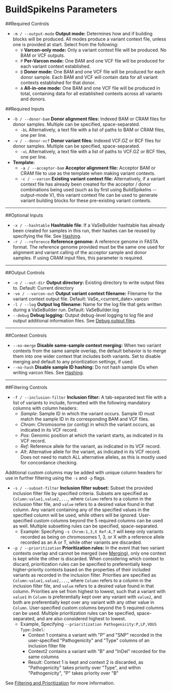 # BuildSpikeIns Parameters

##Required Controls
- `-m / --output-mode` __Output mode:__ Determines how and if building blocks will be produced. All modes produce a variant context file, unless one is provided at start. Select from the following:
	- `V` __Varcon-only mode:__ Only a variant context file will be produced. No BAM or VCF outputs.
	- `P` __Per-Varcon mode:__ One BAM and one VCF file will be produced for each variant context established.
	- `D` __Donor mode:__ One BAM and one VCF file will be produced for each donor sample. Each BAM and VCF will contain data for all variant contexts established for that donor.
	- `A` __All-in-one mode:__ One BAM and one VCF file will be produced in total, containing data for all established contexts across all variants and donors.

##Required Inputs

- `-b / --donor-bam` __Donor alignment files:__ Indexed BAM or CRAM files for donor samples. Multiple can be specified, space-separated.
	- `-bL` Alternatively, a text file with a list of paths to BAM or CRAM files, one per line.
- `-v / --donor-vcf` __Donor variant files:__ Indexed VCF.GZ or BCF files for donor samples. Multiple can be specified, space-separated.
	- `-vL` Alternatively, a text file with a list of paths to VCF.GZ or BCF files, one per line.
- __Template:__
	- `-a / --acceptor-bam` __Acceptor alignment file:__ Acceptor BAM or CRAM file to use as the template when making variant contexts.
	- `-c / --varcon` __Existing variant context file:__ Alternatively, if a variant context file has already been created for the acceptor / donor combinations being used (such as by first using BuildSpikeIns --output-mode V), this variant context file can be used to generate variant building blocks for these pre-existing variant contexts.

---

##Optional Inputs

* `-x / --hashtable` __Hashtable file__: If a VaSeBuilder hashtable has already been created for samples in this run, their hashes can be reused by specifying the file. See [Hashing](hashing.md).
* `-r / --reference` __Reference genome:__ A reference genome in FASTA format. The reference genome provided must be the same one used for alignment and variant calling of the acceptor sample and donor samples. If using CRAM input files, this parameter is required.

---

##Output Controls

* `-o / --out-dir` __Output directory:__ Existing directory to write output files to. Default: Current directory
* `-vo / --varcon-out` __Output variant context filename:__ Filename for the variant context output file. Default: VaSe_<current_date\>.varcon
* `-l / --log` __Output log filename:__ Name for the log file that gets written during a VaSeBuilder run. Default: VaSeBuilder.log
* `--debug` __Debug logging:__ Output debug-level logging to log file and output additional information files. See [Debug output files](output_files.md#debug-output-files).

---

##Context Controls

* `--no-merge` __Disable same-sample context merging:__ When two variant contexts from the same sample overlap, the default behavior is to merge them into one wider context that includes both variants. Set to disable merging and default to any prioritization settings, if used.
* `--no-hash` __Disable sample ID hashing:__ Do not hash sample IDs when writing varcon files. See [Hashing](hashing.md).

---

##Filtering Controls

* `-f / --inclusion-filter` __Inclusion filter:__ A tab-separated text file with a list of variants to include, formatted with the following mandatory columns with column headers:
	- _Sample_: Sample ID in which the variant occurs. Sample ID must match the sample ID in its corresponding BAM and VCF files.
	- _Chrom_: Chromosome (or contig) in which the variant occurs, as indicated in its VCF record.
	- _Pos_: Genomic position at which the variant starts, as indicated in its VCF record.
	- _Ref_: Reference allele for the variant, as indicated in its VCF record.
	- _Alt_: Alternative allele for the variant, as indicated in its VCF record. Does not need to match ALL alternative alleles, as this is mostly used for concordance checking.

Additional custom columns may be added with unique column headers for use in further filtering using the `-s` and `-p` flags.

* `-s / --subset-filter` __Inclusion filter subset:__ Subset the provided inclusion filter file by specified criteria. Subsets are specified as `Column:value1,value2,...`, where `Column` refers to a column in the inclusion filter file, and `value` refers to a desired value found in that column. Any variant containing any of the specified values in the specified column will be used, while others will be ignored. User-specified custom columns beyond the 5 required columns can be used as well. Multiple subsetting rules can be specified, space-separated.
	* Example: Specifying `-s Chrom:1,3,X Ref:A,T` will keep only variants recorded as being on chromosomes 1, 3, or X with a reference allele recorded as an A or T, while other variants are discarded.
* `-p / --prioritization` __Prioritization rules:__ In the event that two variant contexts overlap and cannot be merged (see [Merging](contexts.md#merging)), only one context is kept while the other is discarded. When considering which context to discard, prioritization rules can be specified to preferentially keep higher-priority contexts based on the properties of their included variants as recorded in the inclusion filter. Priorities are specified as `Column:value1,value2,...`, where `Column` refers to a column in the inclusion filter file, and `value` refers to a desired value found in that column. Priorities are set from highest to lowest, such that a variant with `value1` in `Column` is preferentially kept over any variant with `value2`, and both are preferentially kept over any variant with any other value in `Column`. User-specified custom columns beyond the 5 required columns can be used. Multiple prioritization rules can be specified, space-separated, and are also considered highest to lowest.
	* Example, Specifying `--prioritization Pathogenicity:P,LP,VOUS Type:InDel`:
		* Context 1 contains a variant with "P" and "SNP" recorded in the user-specified "Pathogenicity" and "Type" columns of an inclusion filter file
		* Context2 contains a variant with "B" and "InDel" recorded for the same columns
		* Result: Context 1 is kept and context 2 is discarded, as "Pathogenicity" takes priority over "Type", and within "Pathogenicity", "P" takes priority over "B"

See [Filtering and Prioritization](nowhere) for more information.
